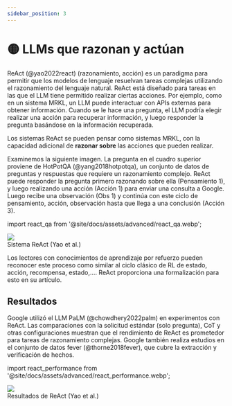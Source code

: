 ```yaml
---
sidebar_position: 3
---
```


# 🟡 LLMs que razonan y actúan

ReAct (@yao2022react) (razonamiento, acción) es un paradigma para permitir que los modelos de lenguaje resuelvan tareas complejas utilizando el razonamiento del lenguaje natural. ReAct está diseñado para tareas en las que el LLM tiene permitido realizar ciertas acciones. Por ejemplo, como en un sistema MRKL, un LLM puede interactuar con APIs externas para obtener información. Cuando se le hace una pregunta, el LLM podría elegir realizar una acción para recuperar información, y luego responder la pregunta basándose en la información recuperada.

Los sistemas ReAct se pueden pensar como sistemas MRKL, con la capacidad adicional de **razonar sobre** las acciones que pueden realizar.

Examinemos la siguiente imagen. La pregunta en el cuadro superior proviene de HotPotQA (@yang2018hotpotqa), un conjunto de datos de preguntas y respuestas que requiere un razonamiento complejo. ReAct puede responder la pregunta primero razonando sobre ella (Pensamiento 1), y luego realizando una acción (Acción 1) para enviar una consulta a Google. Luego recibe una observación (Obs 1) y continúa con este ciclo de pensamiento, acción, observación hasta que llega a una conclusión (Acción 3).


import react_qa from '@site/docs/assets/advanced/react_qa.webp';

<div style={{textAlign: 'center'}}>
  <img src={react_qa} style={{width: "500px"}} />
</div>

<div style={{textAlign: 'center'}}>
Sistema ReAct (Yao et al.)
</div>

Los lectores con conocimientos de aprendizaje por refuerzo pueden reconocer este proceso como similar al ciclo clásico de RL de estado, acción, recompensa, estado,.... ReAct proporciona una formalización para esto en su artículo.


## Resultados

Google utilizó el LLM PaLM (@chowdhery2022palm) en experimentos con ReAct. Las comparaciones con la solicitud estándar (solo pregunta), CoT y otras configuraciones muestran que el rendimiento de ReAct es prometedor para tareas de razonamiento complejas. Google también realiza estudios en el conjunto de datos fever (@thorne2018fever), que cubre la extracción y verificación de hechos.

import react_performance from '@site/docs/assets/advanced/react_performance.webp';

<div style={{textAlign: 'center'}}>
  <img src={react_performance} style={{width: "500px"}} />
</div>

<div style={{textAlign: 'center'}}>
Resultados de ReAct (Yao et al.)
</div>

